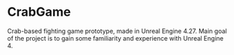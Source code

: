 # CrabGame
Crab-based fighting game prototype, made in Unreal Engine 4.27. Main goal of the project is to gain some familiarity and experience with Unreal Engine 4.
